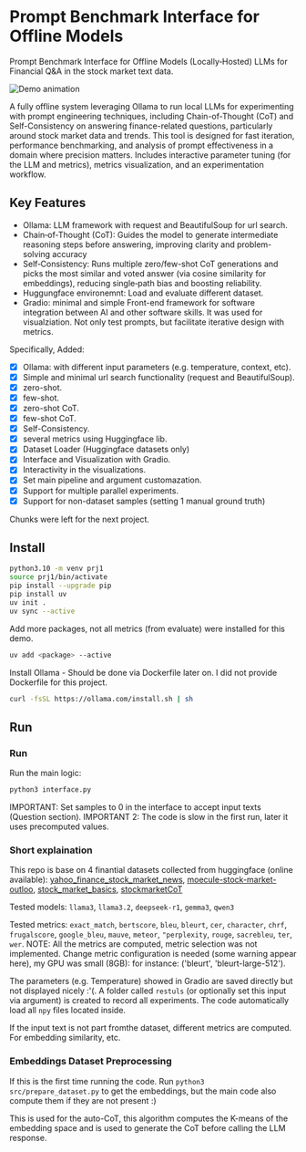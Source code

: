 # Prompt Benchmark Interface for Offline Models

Prompt Benchmark Interface for Offline Models (Locally‑Hosted) LLMs for Financial Q&A in the stock market text data.

![Demo animation](figures/demo.gif)

A fully offline system leveraging Ollama to run local LLMs for experimenting with prompt engineering techniques, including Chain-of-Thought (CoT) and Self-Consistency on answering finance-related questions, particularly around stock market data and trends. This tool is designed for fast iteration, performance benchmarking, and analysis of prompt effectiveness in a domain where precision matters. Includes interactive parameter tuning (for the LLM and metrics), metrics visualization, and an experimentation workflow.

## Key Features

- Ollama: LLM framework with request and BeautifulSoup for url search.
- Chain‑of‑Thought (CoT): Guides the model to generate intermediate reasoning steps before answering, improving clarity and problem-solving accuracy
- Self‑Consistency: Runs multiple zero/few-shot CoT generations and picks the most similar and voted answer (via cosine similarity for embeddings), reducing single‑path bias and boosting reliability.
- Huggungface environemnt: Load and evaluate different dataset.
- Gradio: minimal and simple Front-end framework for software integration between AI and other software skills. It was used for visualziation. Not only test prompts, but facilitate iterative design with metrics.

Specifically, Added:

- [X] Ollama: with different input parameters (e.g. temperature, context, etc).
- [X] Simple and minimal url search functionality (request and BeautifulSoup).
- [X] zero-shot.
- [X] few-shot.
- [X] zero-shot CoT.
- [X] few-shot CoT.
- [X] Self-Consistency.
- [X] several metrics using Huggingface lib.
- [X] Dataset Loader (Huggingface datasets only)
- [X] Interface and Visualization with Gradio.
- [X] Interactivity in the visualizations.
- [X] Set main pipeline and argument customazation.
- [X] Support for multiple parallel experiments.
- [X] Support for non-dataset samples (setting 1 manual ground truth)

Chunks were left for the next project.

## Install

```bash
python3.10 -m venv prj1
source prj1/bin/activate
pip install --upgrade pip
pip install uv
uv init . 
uv sync --active
```

Add more packages, not all metrics (from evaluate) were installed for this demo.

```bash
uv add <package> --active
```

Install Ollama - Should be done via Dockerfile later on. I did not provide Dockerfile for this project.

```bash
curl -fsSL https://ollama.com/install.sh | sh
```

## Run

### Run

Run the main logic:

```bash
python3 interface.py
```

IMPORTANT: Set samples to 0 in the interface to accept input texts (Question section).
IMPORTANT 2: The code is slow in the first run, later it uses precomputed values.

### Short explaination

This repo is base on 4 finantial datasets collected from huggingface (online available): [yahoo_finance_stock_market_news](jyanimaulik/yahoo_finance_stock_market_news), [moecule-stock-market-outloo](davzoku/moecule-stock-market-outlook), [stock_market_basics](Ubaidbhat/stock_market_basics), [stockmarketCoT](yc4142/stockmarketCoT)

Tested models: `llama3`, `llama3.2`, `deepseek-r1`, `gemma3`, `qwen3`

Tested metrics: `exact_match`,  `bertscore`, `bleu`, `bleurt`, `cer`, `character`, `chrf`, `frugalscore`, `google_bleu`, `mauve`, `meteor`, `"perplexity`, `rouge`, `sacrebleu`, `ter`, `wer`. NOTE: All the metrics are computed, metric selection was not implemented. Change metric configuration is needed (some warning appear here), my GPU was small (8GB): for instance: ('bleurt', 'bleurt-large-512').

The parameters (e.g. Temperature) showed in Gradio are saved directly but not displayed nicely :'(. A folder called `restuls` (or optionally set this input via argument) is created to record all experiments. The code automatically load all `npy` files located inside.

If the input text is not part fromthe dataset, different metrics are computed. For embedding similarity, etc.

### Embeddings Dataset Preprocessing

If this is the first time running the code. Run `python3 src/prepare_dataset.py` to get the embeddings, but the main code also compute them if they are not present :)

This is used for the auto-CoT, this algorithm computes the K-means of the embedding space and is used to generate the CoT before calling the LLM response.
